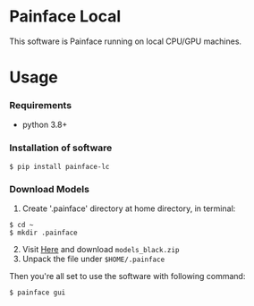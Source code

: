 # Painface Local

This software is Painface running on local CPU/GPU machines.

# Usage

### Requirements

- python 3.8+


### Installation of software

```
$ pip install painface-lc
```

### Download Models

1. Create '.painface' directory at home directory, in terminal:

```
$ cd ~ 
$ mkdir .painface
```

2. Visit [Here](https://github.com/Zylka-Lab/PainfaceLocal/releases/tag/v0.1) and download `models_black.zip`
3. Unpack the file under `$HOME/.painface`

Then you're all set to use the software with following command:
```
$ painface gui
```



